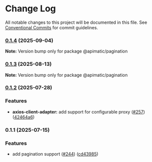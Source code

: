# Change Log

All notable changes to this project will be documented in this file.
See [Conventional Commits](https://conventionalcommits.org) for commit guidelines.

### [0.1.4](https://github.com/apimatic/apimatic-js-runtime/compare/@apimatic/pagination@0.1.3...@apimatic/pagination@0.1.4) (2025-09-04)

**Note:** Version bump only for package @apimatic/pagination

### [0.1.3](https://github.com/apimatic/apimatic-js-runtime/compare/@apimatic/pagination@0.1.2...@apimatic/pagination@0.1.3) (2025-08-13)

**Note:** Version bump only for package @apimatic/pagination

### [0.1.2](https://github.com/apimatic/apimatic-js-runtime/compare/@apimatic/pagination@0.1.1...@apimatic/pagination@0.1.2) (2025-07-28)

### Features

- **axios-client-adapter:** add support for configurable proxy ([#257](https://github.com/apimatic/apimatic-js-runtime/issues/257)) ([42464a6](https://github.com/apimatic/apimatic-js-runtime/commit/42464a680539b29f477dc634342464eb40940e34))

### 0.1.1 (2025-07-15)

### Features

- add pagination support ([#244](https://github.com/apimatic/apimatic-js-runtime/issues/244)) ([cd43985](https://github.com/apimatic/apimatic-js-runtime/commit/cd43985de5b552a6f6d5ecc64b28b54170607cc6))
